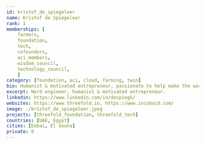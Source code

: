 ```yaml
---
id: kristof_de_spiegeleer
name: Kristof de Spiegeleer
rank: 1
memberships: [
    farmers, 
    foundation, 
    tech, 
    cofounders, 
    aci_members, 
    wisdom_council, 
    technology_council,
    ]
category: [foundation, aci, cloud, farming, twin]
bio: Humanist & motivated entrepreneur, passionate to help make the world a better place. Kristof strongly believes there is need for a neutral internet owned by millions. We dream about a world where everyone can be happy, with respect for each other and the world’s resources. A world where we dare to love ourselves and we don’t have to be scared about our future. A world where we don’t need to be a product and we have learned to collaborate with openness and trust. <BR>More info on https://library.threefold.me/info/threefold#/kristof 
excerpt: Nerd engineer, humanist & motivated entrepreneur.
linkedin: https://www.linkedin.com/in/despiegk/
websites: https://www.threefold.io, https://www.incubaid.com/
image: ./kristof_de_spiegeleer.jpeg
projects: [threefold_foundation, threefold_tech]
countries: [UAE, Egypt]
cities: [Dubai, El Gouna]
private: 0
---
```

